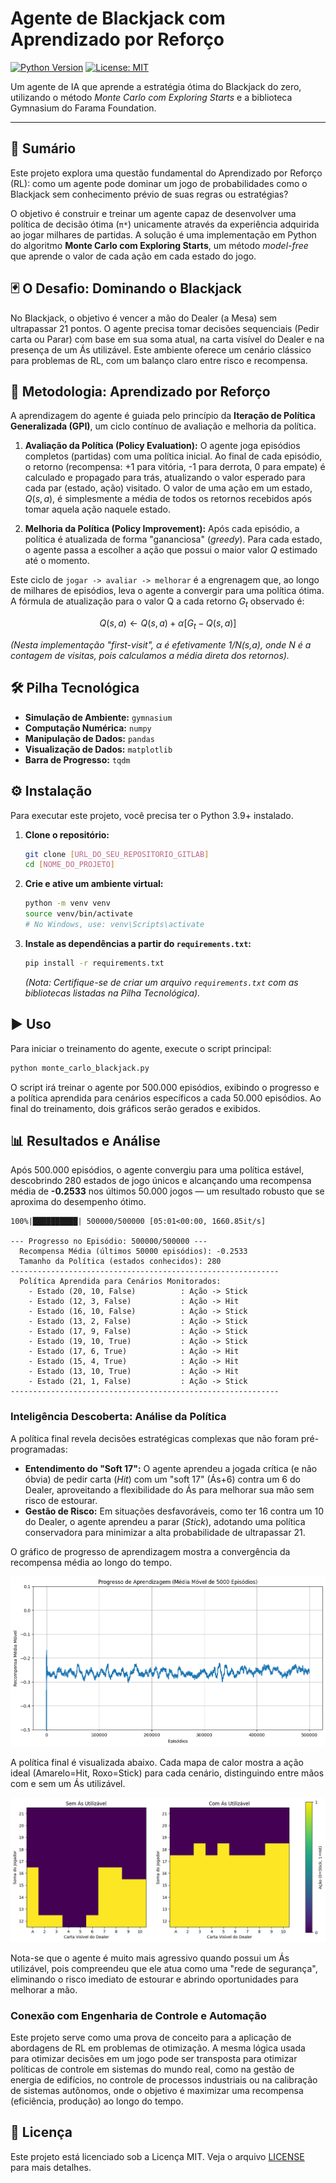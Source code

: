 # Agente de Blackjack com Aprendizado por Reforço

[![Python Version](https://img.shields.io/badge/Python-3.9+-blue.svg)](https://www.python.org/downloads/)
[![License: MIT](https://img.shields.io/badge/License-MIT-green.svg)](https://opensource.org/licenses/MIT)

Um agente de IA que aprende a estratégia ótima do Blackjack do zero, utilizando o método *Monte Carlo com Exploring Starts* e a biblioteca Gymnasium do Farama Foundation.

---

## 📖 Sumário

Este projeto explora uma questão fundamental do Aprendizado por Reforço (RL): como um agente pode dominar um jogo de probabilidades como o Blackjack sem conhecimento prévio de suas regras ou estratégias?

O objetivo é construir e treinar um agente capaz de desenvolver uma política de decisão ótima (`π*`) unicamente através da experiência adquirida ao jogar milhares de partidas. A solução é uma implementação em Python do algoritmo **Monte Carlo com Exploring Starts**, um método *model-free* que aprende o valor de cada ação em cada estado do jogo.

## 🃏 O Desafio: Dominando o Blackjack

No Blackjack, o objetivo é vencer a mão do Dealer (a Mesa) sem ultrapassar 21 pontos. O agente precisa tomar decisões sequenciais (Pedir carta ou Parar) com base em sua soma atual, na carta visível do Dealer e na presença de um Ás utilizável. Este ambiente oferece um cenário clássico para problemas de RL, com um balanço claro entre risco e recompensa.

## 🧠 Metodologia: Aprendizado por Reforço

A aprendizagem do agente é guiada pelo princípio da **Iteração de Política Generalizada (GPI)**, um ciclo contínuo de avaliação e melhoria da política.

1.  **Avaliação da Política (Policy Evaluation):** O agente joga episódios completos (partidas) com uma política inicial. Ao final de cada episódio, o retorno (recompensa: +1 para vitória, -1 para derrota, 0 para empate) é calculado e propagado para trás, atualizando o valor esperado para cada par (estado, ação) visitado. O valor de uma ação em um estado, $Q(s, a)$, é simplesmente a média de todos os retornos recebidos após tomar aquela ação naquele estado.

2.  **Melhoria da Política (Policy Improvement):** Após cada episódio, a política é atualizada de forma "gananciosa" (*greedy*). Para cada estado, o agente passa a escolher a ação que possui o maior valor $Q$ estimado até o momento.

Este ciclo de `jogar -> avaliar -> melhorar` é a engrenagem que, ao longo de milhares de episódios, leva o agente a convergir para uma política ótima. A fórmula de atualização para o valor Q a cada retorno $G_t$ observado é:

$$ Q(s, a) \leftarrow Q(s, a) + \alpha [G_t - Q(s, a)] $$

*(Nesta implementação "first-visit", α é efetivamente 1/N(s,a), onde N é a contagem de visitas, pois calculamos a média direta dos retornos).*

## 🛠️ Pilha Tecnológica

-   **Simulação de Ambiente:** `gymnasium`
-   **Computação Numérica:** `numpy`
-   **Manipulação de Dados:** `pandas`
-   **Visualização de Dados:** `matplotlib`
-   **Barra de Progresso:** `tqdm`

## ⚙️ Instalação

Para executar este projeto, você precisa ter o Python 3.9+ instalado.

1.  **Clone o repositório:**
    ```bash
    git clone [URL_DO_SEU_REPOSITORIO_GITLAB]
    cd [NOME_DO_PROJETO]
    ```

2.  **Crie e ative um ambiente virtual:**
    ```bash
    python -m venv venv
    source venv/bin/activate
    # No Windows, use: venv\Scripts\activate
    ```

3.  **Instale as dependências a partir do `requirements.txt`:**
    ```bash
    pip install -r requirements.txt
    ```
    *(Nota: Certifique-se de criar um arquivo `requirements.txt` com as bibliotecas listadas na Pilha Tecnológica).*

## ▶️ Uso

Para iniciar o treinamento do agente, execute o script principal:

```bash
python monte_carlo_blackjack.py
```

O script irá treinar o agente por 500.000 episódios, exibindo o progresso e a política aprendida para cenários específicos a cada 50.000 episódios. Ao final do treinamento, dois gráficos serão gerados e exibidos.

## 📊 Resultados e Análise

Após 500.000 episódios, o agente convergiu para uma política estável, descobrindo 280 estados de jogo únicos e alcançando uma recompensa média de **-0.2533** nos últimos 50.000 jogos — um resultado robusto que se aproxima do desempenho ótimo.

```
100%|██████████| 500000/500000 [05:01<00:00, 1660.85it/s]

--- Progresso no Episódio: 500000/500000 ---
  Recompensa Média (últimos 50000 episódios): -0.2533
  Tamanho da Política (estados conhecidos): 280
------------------------------------------------------------
  Política Aprendida para Cenários Monitorados:
    - Estado (20, 10, False)          : Ação -> Stick
    - Estado (12, 3, False)           : Ação -> Hit
    - Estado (16, 10, False)          : Ação -> Stick
    - Estado (13, 2, False)           : Ação -> Stick
    - Estado (17, 9, False)           : Ação -> Stick
    - Estado (19, 10, True)           : Ação -> Stick
    - Estado (17, 6, True)            : Ação -> Hit
    - Estado (15, 4, True)            : Ação -> Hit
    - Estado (13, 10, True)           : Ação -> Hit
    - Estado (21, 1, False)           : Ação -> Stick
------------------------------------------------------------
```

### Inteligência Descoberta: Análise da Política

A política final revela decisões estratégicas complexas que não foram pré-programadas:

-   **Entendimento do "Soft 17":** O agente aprendeu a jogada crítica (e não óbvia) de pedir carta (*Hit*) com um "soft 17" (Ás+6) contra um 6 do Dealer, aproveitando a flexibilidade do Ás para melhorar sua mão sem risco de estourar.
-   **Gestão de Risco:** Em situações desfavoráveis, como ter 16 contra um 10 do Dealer, o agente aprendeu a parar (*Stick*), adotando uma política conservadora para minimizar a alta probabilidade de ultrapassar 21.

O gráfico de progresso de aprendizagem mostra a convergência da recompensa média ao longo do tempo.

![Progresso de Aprendizagem](assets/learning_progress.png)

A política final é visualizada abaixo. Cada mapa de calor mostra a ação ideal (Amarelo=Hit, Roxo=Stick) para cada cenário, distinguindo entre mãos com e sem um Ás utilizável.

![Política Ótima Aprendida](assets/final_policy.png)

Nota-se que o agente é muito mais agressivo quando possui um Ás utilizável, pois compreendeu que ele atua como uma "rede de segurança", eliminando o risco imediato de estourar e abrindo oportunidades para melhorar a mão.

### Conexão com Engenharia de Controle e Automação

Este projeto serve como uma prova de conceito para a aplicação de abordagens de RL em problemas de otimização. A mesma lógica usada para otimizar decisões em um jogo pode ser transposta para otimizar políticas de controle em sistemas do mundo real, como na gestão de energia de edifícios, no controle de processos industriais ou na calibração de sistemas autônomos, onde o objetivo é maximizar uma recompensa (eficiência, produção) ao longo do tempo.

## 📄 Licença

Este projeto está licenciado sob a Licença MIT. Veja o arquivo [LICENSE](LICENSE) para mais detalhes.
